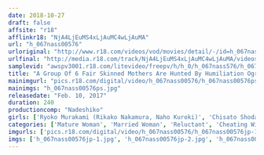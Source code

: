 ```yaml
---
date: 2018-10-27
draft: false
affsite: "r18"
afflinkr18: "NjA4LjEuMS4xLjAuMC4wLjAuMA"
url: "h_067nass00576"
urloriginal: "http://www.r18.com/videos/vod/movies/detail/-/id=h_067nass00576"
urlfinal: "http://media.r18.com/track/NjA4LjEuMS4xLjAuMC4wLjAuMA/videos/vod/movies/detail/-/id=h_067nass00576"
samplevid: "awspv3001.r18.com/litevideo/freepv/h/h_0/h_067nass576/h_067nass576_dmb_w.mp4"
title: "A Group Of 6 Fair Skinned Mothers Are Hunted By Humiliation Ogres"
mainimgurl: "pics.r18.com/digital/video/h_067nass00576/h_067nass00576ps.jpg"
mainimgs: "h_067nass00576ps.jpg"
releasedate: "Feb. 10, 2017"
duration: 240
productioncomp: "Nadeshiko"
girls: ['Ryoko Murakami (Rikako Nakamura, Naho Kuroki)', 'Chisato Shoda', 'Reiko Sawamura (Honami Takasaka, Masumi Takasaka)', 'Maki Mizusawa', 'Maki Hojo', 'Shizuka Kano']
categories: ['Mature Woman', 'Married Woman', 'Reluctant', 'Cheating Wife', 'Drama', 'Over 4 Hours', 'Hi-Def']
imgurls: ['pics.r18.com/digital/video/h_067nass00576/h_067nass00576jp-1.jpg', 'pics.r18.com/digital/video/h_067nass00576/h_067nass00576jp-2.jpg', 'pics.r18.com/digital/video/h_067nass00576/h_067nass00576jp-3.jpg', 'pics.r18.com/digital/video/h_067nass00576/h_067nass00576jp-4.jpg', 'pics.r18.com/digital/video/h_067nass00576/h_067nass00576jp-5.jpg', 'pics.r18.com/digital/video/h_067nass00576/h_067nass00576jp-6.jpg', 'pics.r18.com/digital/video/h_067nass00576/h_067nass00576jp-7.jpg', 'pics.r18.com/digital/video/h_067nass00576/h_067nass00576jp-8.jpg', 'pics.r18.com/digital/video/h_067nass00576/h_067nass00576jp-9.jpg', 'pics.r18.com/digital/video/h_067nass00576/h_067nass00576jp-10.jpg', 'pics.r18.com/digital/video/h_067nass00576/h_067nass00576jp-11.jpg', 'pics.r18.com/digital/video/h_067nass00576/h_067nass00576jp-12.jpg', 'pics.r18.com/digital/video/h_067nass00576/h_067nass00576jp-13.jpg', 'pics.r18.com/digital/video/h_067nass00576/h_067nass00576jp-14.jpg', 'pics.r18.com/digital/video/h_067nass00576/h_067nass00576jp-15.jpg', 'pics.r18.com/digital/video/h_067nass00576/h_067nass00576jp-16.jpg', 'pics.r18.com/digital/video/h_067nass00576/h_067nass00576jp-17.jpg', 'pics.r18.com/digital/video/h_067nass00576/h_067nass00576jp-18.jpg', 'pics.r18.com/digital/video/h_067nass00576/h_067nass00576jp-19.jpg', 'pics.r18.com/digital/video/h_067nass00576/h_067nass00576jp-20.jpg']
imgs: ['h_067nass00576jp-1.jpg', 'h_067nass00576jp-2.jpg', 'h_067nass00576jp-3.jpg', 'h_067nass00576jp-4.jpg', 'h_067nass00576jp-5.jpg', 'h_067nass00576jp-6.jpg', 'h_067nass00576jp-7.jpg', 'h_067nass00576jp-8.jpg', 'h_067nass00576jp-9.jpg', 'h_067nass00576jp-10.jpg', 'h_067nass00576jp-11.jpg', 'h_067nass00576jp-12.jpg', 'h_067nass00576jp-13.jpg', 'h_067nass00576jp-14.jpg', 'h_067nass00576jp-15.jpg', 'h_067nass00576jp-16.jpg', 'h_067nass00576jp-17.jpg', 'h_067nass00576jp-18.jpg', 'h_067nass00576jp-19.jpg', 'h_067nass00576jp-20.jpg']
---
```

